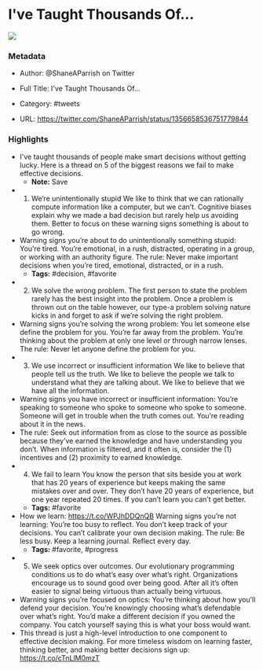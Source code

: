 # I've Taught Thousands Of...

![](https://pbs.twimg.com/profile_images/1641264347916763137/_xdzak-e.jpg)

### Metadata

- Author: @ShaneAParrish on Twitter
- Full Title: I've Taught Thousands Of...
- Category: #tweets


- URL: https://twitter.com/ShaneAParrish/status/1356658536751779844

### Highlights

- I've taught thousands of people make smart decisions without getting lucky. 
  Here is a thread on 5 of the biggest reasons we fail to make effective decisions.
    - **Note:** Save
- 1. We’re unintentionally stupid
  We like to think that we can rationally compute information like a computer, but we can’t. Cognitive biases explain why we made a bad decision but rarely help us avoiding them. Better to focus on these warning signs something is about to go wrong.
- Warning signs you’re about to do unintentionally something stupid: You’re tired. You’re emotional, in a rush, distracted, operating in a group, or working with an authority figure. 
  The rule: Never make important decisions when you’re tired, emotional, distracted, or in a rush.
    - **Tags:** #decision, #favorite
- 2. We solve the wrong problem. 
  The first person to state the problem rarely has the best insight into the problem. Once a problem is thrown out on the table however, our type-a problem solving nature kicks in and forget to ask if we’re solving the right problem.
- Warning signs you’re solving the wrong problem: You let someone else define the problem for you. You’re far away from the problem. You’re thinking about the problem at only one level or through narrow lenses. 
  The rule: Never let anyone define the problem for you.
- 3. We use incorrect or insufficient information
  We like to believe that people tell us the truth. We like to believe the people we talk to understand what they are talking about. We like to believe that we have all the information.
- Warning signs you have incorrect or insufficient information: You’re speaking to someone who spoke to someone who spoke to someone. Someone will get in trouble when the truth comes out. You’re reading about it in the news.
- The rule: Seek out information from as close to the source as possible because they’ve earned the knowledge and have understanding you don’t. When information is filtered, and it often is, consider the (1) incentives and (2) proximity to earned knowledge.
- 4. We fail to learn
  You know the person that sits beside you at work that has 20 years of experience but keeps making the same mistakes over and over. They don’t have 20 years of experience, but one year repeated 20 times. If you can’t learn you can’t get better.
    - **Tags:** #favorite
- How we learn: https://t.co/WPJhDDQnQB
  Warning signs you’re not learning: You’re too busy to reflect. You don’t keep track of your decisions. You can’t calibrate your own decision making. 
  The rule: Be less busy. Keep a learning journal. Reflect every day.
    - **Tags:** #favorite, #progress
- 5. We seek optics over outcomes. 
  Our evolutionary programming conditions us to do what’s easy over what’s right. Organizations encourage us to sound good over being good. After all it’s often easier to signal being virtuous than actually being virtuous.
- Warning signs you’re focused on optics: You’re thinking about how you’ll defend your decision. You’re knowingly choosing what’s defendable over what’s right. You’d make a different decision if you owned the company. You catch yourself saying this is what your boss would want.
- This thread is just a high-level introduction to one component to effective decision making. 
  For more timeless wisdom on learning faster, thinking better, and making better decisions sign up: https://t.co/cTnLlM0mzT
